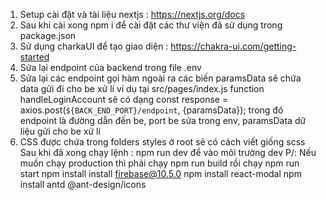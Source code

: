 1. Setup cài đặt và tài liệu nextjs : https://nextjs.org/docs
2. Sau khi cài xong npm i để cài đặt các thư viện đã sử dụng trong package.json
3. Sử dụng charkaUI để tạo giao diện : https://chakra-ui.com/getting-started
4. Sửa lại endpoint của backend trong file .env
5. Sửa lại các endpoint gọi hàm ngoài ra các biến paramsData sẽ chứa data gửi đi cho be xử lí ví dụ  tại src/pages/index.js function handleLoginAccount sẽ có dạng const response = axios.post(`${BACK_END_PORT}/endpoint`, {paramsData}); trong đó endpoint là đường dẫn đến be, port be sửa trong env, paramsData dữ liệu gửi cho be xử lí
6. CSS được chứa trong folders styles ở root sẽ có cách viết giống scss
Sau khi đã xong chạy lệnh : npm run dev để vào môi trường dev
P/: Nếu muốn chạy production thì phải chạy npm run build rồi chạy npm run start 
npm install
install firebase@10.5.0
npm install react-modal
npm install antd @ant-design/icons